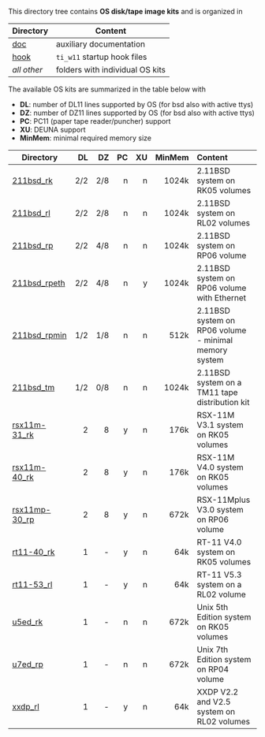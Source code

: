 This directory tree contains **OS disk/tape image kits** and is organized in

| Directory | Content |
| --------- | ------- |
| [doc](doc)   | auxiliary documentation |
| [hook](hook) | `ti_w11` startup hook files |
| _all other_  | folders with individual OS kits |

The available OS kits are summarized in the table below with
- **DL**: number of DL11 lines supported by OS (for bsd also with active ttys)
- **DZ**: number of DZ11 lines supported by OS (for bsd also with active ttys)
- **PC**: PC11 (paper tape reader/puncher) support
- **XU**: DEUNA support
- **MinMem**: minimal required memory size

| Directory | DL  | DZ  | PC  | XU  | MinMem | Content |
| --------- | --: | --: | --: | --: | -----: | :------ |
| [211bsd_rk](211bsd_rk)         | 2/2 | 2/8 | n | n | 1024k | 2.11BSD system on RK05 volumes |
| [211bsd_rl](211bsd_rl)         | 2/2 | 2/8 | n | n | 1024k | 2.11BSD system on RL02 volumes |
| [211bsd_rp](211bsd_rp)         | 2/2 | 4/8 | n | n | 1024k | 2.11BSD system on RP06 volume |
| [211bsd_rpeth](211bsd_rpeth)   | 2/2 | 4/8 | n | y | 1024k | 2.11BSD system on RP06 volume with Ethernet |
| [211bsd_rpmin](211bsd_rpmin)   | 1/2 | 1/8 | n | n | 512k | 2.11BSD system on RP06 volume - minimal memory system |
| [211bsd_tm](211bsd_tm)         | 1/2 | 0/8 | n | n | 1024k | 2.11BSD system on a TM11 tape distribution kit |
| [rsx11m-31_rk](rsx11m-31_rk)   |   2 |   8 | y | n | 176k | RSX-11M V3.1 system on RK05 volumes |
| [rsx11m-40_rk](rsx11m-40_rk)   |   2 |   8 | y | n | 176k | RSX-11M V4.0 system on RK05 volumes |
| [rsx11mp-30_rp](rsx11mp-30_rp) |   2 |   8 | y | n | 672k | RSX-11Mplus V3.0 system on RP06 volume |
| [rt11-40_rk](rt11-40_rk)       |   1 |   - | y | n | 64k | RT-11 V4.0 system on RK05 volumes |
| [rt11-53_rl](rt11-53_rl)       |   1 |   - | y | n | 64k | RT-11 V5.3 system on a RL02 volume |
| [u5ed_rk](u5ed_rk)             |   1 |   - | n | n | 672k | Unix 5th Edition system on RK05 volumes |
| [u7ed_rp](u7ed_rp)             |   1 |   - | n | n | 672k | Unix 7th Edition system on RP04 volume |
| [xxdp_rl](xxdp_rl)             |   1 |   - | y | n | 64k | XXDP V2.2 and V2.5 system on RL02 volumes |

